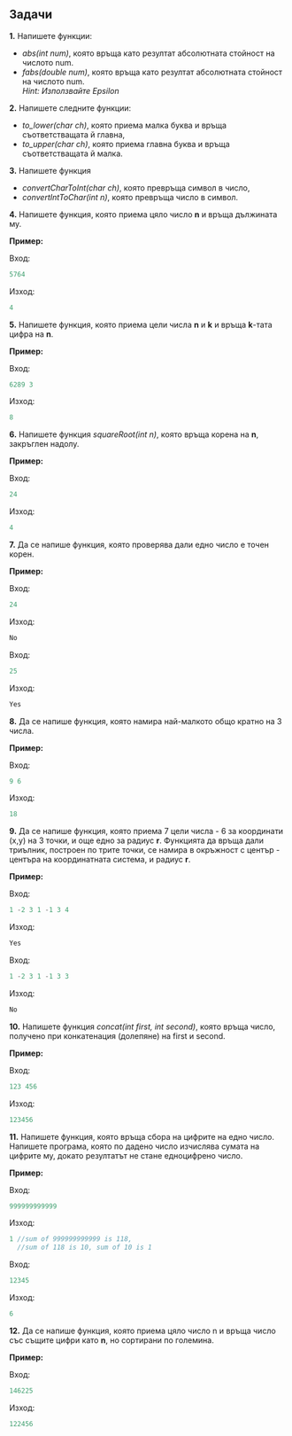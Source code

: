 ﻿
## Задачи


**1.** Напишете функции: 
   - *abs(int num)*, която връща като резултат абсолютната стойност на числото num.
   - *fabs(double num)*, която връща като резултат абсолютната стойност на числото num.<br />
    *Hint: Използвайте Epsilon*


**2.**  Напишете следните функции:
   - *to_lower(char ch)*, която приема малка буква и връща съответстващата й главна,
   - *to_upper(char ch)*, която приема главна буква и връща съответстващата й малка.


**3.** Напишете функция
   - *convertCharToInt(char ch)*, която превръща символ в число,
   - *convertIntToChar(int n)*, която превръща число в символ. 


**4.** Напишете функция, която приема цяло число **n** и връща дължината му.

**Пример:**

Вход:
```c++
5764
```

Изход:
```c++
4
```

**5.** Напишете функция, която приема цели числа **n** и **k** и връща **k**-тата цифра на **n**.

**Пример:**

Вход:
```c++
6289 3
```

Изход:
```c++
8
```

**6.** Напишете функция *squareRoot(int n)*, която връща корена на **n**, закръглен надолу.

**Пример:**

Вход:
```c++
24
```

Изход:
```c++
4
```

**7.** Да се напише функция, която проверява дали едно число е точен корен.

**Пример:**

Вход:
```c++
24
```

Изход:
```c++
No
```
Вход:
```c++
25
```

Изход:
```c++
Yes
```

**8.** Да се напише функция, която намира най-малкото общо кратно на 3 числа.

**Пример:**

Вход:
```c++
9 6
```
Изход:
```c++
18
```
**9.** Да се напише функция, която приема 7 цели числа - 6 за координати (x,y) на 3 точки, и още едно за радиус **r**. Функцията да връща дали триълник, построен по трите точки, се намира в окръжност с център - центъра на координатната система, и радиус **r**.

**Пример:**

Вход:
```c++
1 -2 3 1 -1 3 4
```
Изход:
```c++
Yes
```
Вход:
```c++
1 -2 3 1 -1 3 3
```
Изход:
```c++
No
```

**10.** Напишете функция *concat(int first, int second)*, която връща число, получено при конкатенация (долепяне) на first и second.

 **Пример:**

Вход:
```c++
123 456
```
Изход:
```c++
123456
```

**11.** Напишете функция, която връща сбора на цифрите на едно число. Напишете програма, която по дадено число изчислява сумата на цифрите му, докато резултатът не стане едноцифрено число.

**Пример:**

Вход:
```c++
999999999999
```
Изход:
```c++
1 //sum of 999999999999 is 118, 
  //sum of 118 is 10, sum of 10 is 1
```
Вход:
```c++
12345
```
Изход:
```c++
6
```

**12.** Да се напише функция, която приема цяло число n и връща число със същите цифри като **n**, но сортирани по големина.

 **Пример:**

Вход:
```c++
146225
```
Изход:
```c++
122456
```
